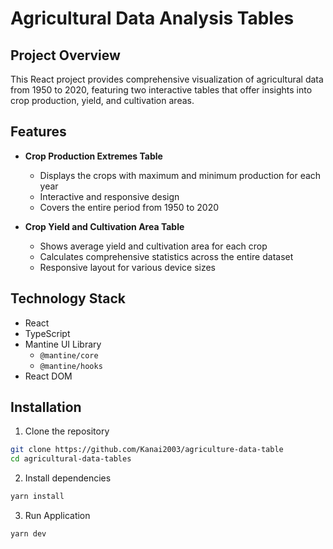 # Agricultural Data Analysis Tables

## Project Overview

This React project provides comprehensive visualization of agricultural data from 1950 to 2020, featuring two interactive tables that offer insights into crop production, yield, and cultivation areas.


## Features

- **Crop Production Extremes Table**
  - Displays the crops with maximum and minimum production for each year
  - Interactive and responsive design
  - Covers the entire period from 1950 to 2020

- **Crop Yield and Cultivation Area Table**
  - Shows average yield and cultivation area for each crop
  - Calculates comprehensive statistics across the entire dataset
  - Responsive layout for various device sizes

## Technology Stack

- React
- TypeScript
- Mantine UI Library
  - `@mantine/core`
  - `@mantine/hooks`
- React DOM


## Installation

1. Clone the repository
```bash
git clone https://github.com/Kanai2003/agriculture-data-table
cd agricultural-data-tables
```

2. Install dependencies
```bash
yarn install
```

3. Run Application
```bash
yarn dev
```